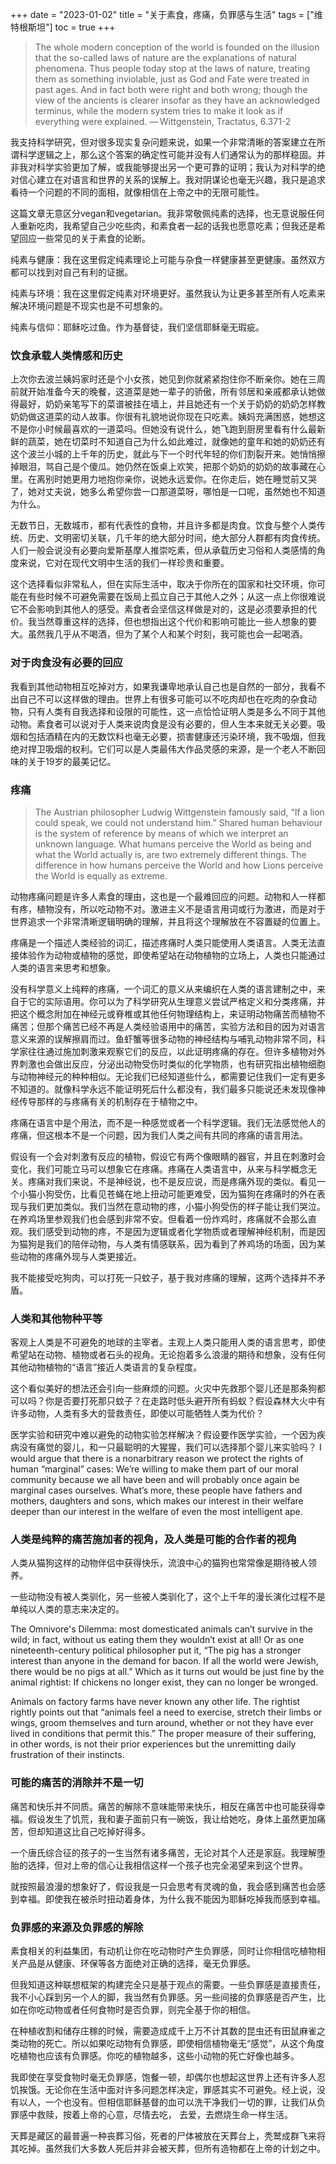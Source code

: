 +++ 
date = "2023-01-02"
title = "关于素食，疼痛，负罪感与生活"
tags = ["维特根斯坦"]
toc = true
+++

> The whole modern conception of the world is founded on the illusion that the so-called laws of nature are the explanations of natural phenomena. Thus people today stop at the laws of nature, treating them as something inviolable, just as God and Fate were treated in past ages. And in fact both were right and both wrong; though the view of the ancients is clearer insofar as they have an acknowledged terminus, while the modern system tries to make it look as if everything were explained.
— Wittgenstein, Tractatus, 6.371-2


我支持科学研究，但对很多现实复杂问题来说，如果一个非常清晰的答案建立在所谓科学逻辑之上，那么这个答案的确定性可能并没有人们通常认为的那样稳固。并非我对科学实验更加了解，或我能够提出另一个更可靠的证明；我认为对科学的绝对信心建立在对语言和世界的关系的误解上。我对阴谋论也毫无兴趣，我只是追求看待一个问题的不同的面相，就像相信在上帝之中的无限可能性。

这篇文章无意区分vegan和vegetarian。我非常敬佩纯素的选择，也无意说服任何人重新吃肉，我希望自己少吃些肉，和素食者一起的话我也愿意吃素；但我还是希望回应一些常见的关于素食的论断。

纯素与健康：我在这里假定纯素理论上可能与杂食一样健康甚至更健康。虽然双方都可以找到对自己有利的证据。

纯素与环境：我在这里假定纯素对环境更好。虽然我认为让更多甚至所有人吃素来解决环境问题是不现实也是不可想象的。

纯素与信仰：耶稣吃过鱼。作为基督徒，我们坚信耶稣毫无瑕疵。

### 饮食承载人类情感和历史

上次你去波兰姨妈家时还是个小女孩，她见到你就紧紧抱住你不断亲你。她在三周前就开始准备今天的晚餐，这道菜是她一辈子的骄傲，所有邻居和亲戚都承认她做得最好，奶奶亲笔写下的菜谱被挂在墙上，并且她还有一个关于奶奶的奶奶怎样教奶奶做这道菜的动人故事。你很有礼貌地说你现在只吃素。姨妈充满困惑，她想这不是你小时候最喜欢的一道菜吗。但她没有说什么，她飞跑到厨房里看有什么最新鲜的蔬菜，她在切菜时不知道自己为什么如此难过，就像她的童年和她的奶奶还有这个波兰小城的上千年的历史，就此与下一个时代年轻的你们割裂开来。她悄悄擦掉眼泪，骂自己是个傻瓜。她仍然在饭桌上欢笑，把那个奶奶的奶奶的故事藏在心里。在离别时她更用力地抱你亲你，说她永远爱你。在你走后，她在睡觉前又哭了，她对丈夫说，她多么希望你尝一口那道菜呀，哪怕是一口呢，虽然她也不知道为什么。

无数节日，无数城市，都有代表性的食物，并且许多都是肉食。饮食与整个人类传统、历史、文明密切关联，几千年的绝大部分时间，绝大部分人群都有肉食传统。人们一般会说没有必要向爱斯基摩人推崇吃素，但从承载历史习俗和人类感情的角度来说，它对在现代文明中生活的我们一样珍贵和重要。

这个选择看似非常私人，但在实际生活中，取决于你所在的国家和社交环境，你可能在有些时候不可避免需要在饭局上孤立自己于其他人之外；从这一点上你很难说它不会影响到其他人的感受。素食者会坚信这样做是对的，这是必须要承担的代价。我当然尊重这样的选择，但也想指出这个代价和影响可能比一些人想象的要大。虽然我几乎从不喝酒，但为了某个人和某个时刻，我可能也会一起喝酒。

### 对于肉食没有必要的回应

我看到其他动物相互吃掉对方，如果我谦卑地承认自己也是自然的一部分，我看不出自己不可以这样做的理由。世界上有很多可能可以不吃肉却也在吃肉的杂食动物，只有人类有自我选择和设限的可能性，这一点恰恰证明人类是多么不同于其他动物。素食者可以说对于人类来说肉食是没有必要的，但人生本来就无关必要。吸烟和包括酒精在内的无数饮料也毫无必要，损害健康还污染环境，我不吸烟，但我绝对捍卫吸烟的权利。它们可以是人类最伟大作品灵感的来源，是一个老人不断回味的关于19岁的最美记忆。

### 疼痛

> The Austrian philosopher Ludwig Wittgenstein famously said, “If a lion could speak, we could not understand him.”
Shared human behaviour is the system of reference by means of which we interpret an unknown language. What humans perceive the World as being and what the World actually is, are two extremely different things. The difference in how humans perceive the World and how Lions perceive the World is equally as extreme.

动物疼痛问题是许多人素食的理由，这也是一个最难回应的问题。动物和人一样都有疼，植物没有，所以吃动物不对。激进主义不是语言用词或行为激进，而是对于世界追求一个非常清晰逻辑明确的理解，并且将这个理解放在不容置疑的位置上。

疼痛是一个描述人类经验的词汇，描述疼痛时人类只能使用人类语言。人类无法直接体验作为动物或植物的感觉，即使希望站在动物植物的立场上，人类也只能通过人类的语言来思考和想象。

没有科学意义上纯粹的疼痛，一个词汇的意义从来编织在人类的语言建制之中，来自于它的实际语用。你可以为了科学研究从生理意义尝试严格定义和分类疼痛，并把这个概念附加在神经元或脊椎或其他任何物理结构上，来证明动物痛苦而植物不痛苦；但那个痛苦已经不再是人类经验语用中的痛苦，实验方法和目的因为对语言意义来源的误解擦肩而过。鱼虾蟹等很多动物的神经结构与哺乳动物非常不同，科学家往往通过施加刺激来观察它们的反应，以此证明疼痛的存在。但许多植物对外界刺激也会做出反应，分泌出动物受伤时类似的化学物质，也有研究指出植物细胞与动物神经元的种种相似。无论我们已经知道些什么，都需要记住我们一定有更多不知道的。就像科学永远不能证明死后什么都没有，我们最多只能说还未发现像神经传导那样的与疼痛有关的机制存在于植物之中。

疼痛在语言中是个用法，而不是一种感觉或者一个科学逻辑。我们无法感觉他人的疼痛，但这根本不是一个问题，因为我们人类之间有共同的疼痛的语言用法。

假设有一个会对刺激有反应的植物，假设它有两个像眼睛的器官，并且在刺激时会变化，我们可能立马可以想象它在疼痛。疼痛在人类语言中，从来与科学概念无关。疼痛对我们来说，不是神经说，也不是反应说，而是疼痛外现的类似。看见一个小猫小狗受伤，比看见苍蝇在地上扭动可能更难受，因为猫狗在疼痛时的外在表现与我们更加类似。我们当然在意动物的疼，小猫小狗受伤的样子能让我们哭泣。在养鸡场里参观我们也会感到非常不安。但看着一份炸鸡时，疼痛就不会那么直观。我们感受到动物的疼，不是因为逻辑或者化学物质或者理解神经机制，而是因为猫狗是我们的陪伴动物，与人类有情感联系，因为看到了养鸡场的场面，因为某些动物的疼痛外现与人类更接近。

我不能接受吃狗肉，可以打死一只蚊子，基于我对疼痛的理解，这两个选择并不矛盾。

### 人类和其他物种平等

客观上人类是不可避免的地球的主宰者。主观上人类只能用人类的语言思考，即使希望站在动物、植物或者石头的视角。无论抱着多么浪漫的期待和想象，没有任何其他动物植物的“语言”接近人类语言的复杂程度。

这个看似美好的想法还会引向一些麻烦的问题。火灾中先救那个婴儿还是那条狗都可以吗？你是否要打死那只蚊子？在走路时低头避开所有蚂蚁？假设森林大火中有许多动物，人类有多大的营救责任，即使以可能牺牲人类为代价？

医学实验和研究中难以避免的动物实验怎样解决？假设要作医学实验，一个因为疾病没有痛觉的婴儿，和一只最聪明的大猩猩，我们可以选择那个婴儿来实验吗？
I would argue that there is a nonarbitrary reason we protect the rights of human “marginal” cases: We’re willing to make them part of our moral community because we all have been and will probably once again be marginal cases ourselves. What’s more, these people have fathers and mothers, daughters and sons, which makes our interest in their welfare deeper than our interest in the welfare of even the most intelligent ape.

### 人类是纯粹的痛苦施加者的视角，及人类是可能的合作者的视角

人类从猫狗这样的动物伴侣中获得快乐，流浪中心的猫狗也常常像是期待被人领养。

一些动物没有被人类驯化，另一些被人类驯化了，这个上千年的漫长演化过程不是单纯以人类的意志来决定的。

The Omnivore's Dilemma:
most domesticated animals can’t survive in the wild; in fact, without us eating them they wouldn’t exist at all! Or as one nineteenth-century political philosopher put it, “The pig has a stronger interest than anyone in the demand for bacon. If all the world were Jewish, there would be no pigs at all.” Which as it turns out would be just fine by the animal rightist: If chickens no longer exist, they can no longer be wronged.

Animals on factory farms have never known any other life. The rightist rightly points out that “animals feel a need to exercise, stretch their limbs or wings, groom themselves and turn around, whether or not they have ever lived in conditions that permit this.” The proper measure of their suffering, in other words, is not their prior experiences but the unremitting daily frustration of their instincts.

### 可能的痛苦的消除并不是一切

痛苦和快乐并不同质。痛苦的解除不意味能带来快乐，相反在痛苦中也可能获得幸福。假设发生了饥荒，我和妻子面前只有一碗饭，我让给她吃，身体上虽然更加痛苦，但却知道这比自己吃掉好得多。

一个唐氏综合征的孩子的一生当然有诸多痛苦，无论对其个人还是家庭。我理解堕胎的选择，但对上帝的信心让我相信这样一个孩子也完全渴望来到这个世界。

就按照最浪漫的想象好了，假设我是一只会思考有灵魂的鱼，我会感到痛苦也会感到幸福。即使我在被杀时扭动着身体，为什么我不能因为耶稣吃掉我而感到幸福。

### 负罪感的来源及负罪感的解除

素食相关的利益集团，有动机让你在吃动物时产生负罪感，同时让你相信吃植物相关产品是从健康、环保等各方面绝对正确的选择，毫无负罪感。

但我知道这种联想框架的构建完全只是基于观点的需要。一些负罪感是直接责任，我不小心踩到另一个人的脚，我当然有负罪感。另一些间接的负罪感是否产生，比如在你吃动物或者任何食物时是否负罪，则完全基于你的相信。

在种植收割和储存庄稼的时候，需要造成成千上万不计其数的昆虫还有田鼠麻雀之类动物的死亡。所以如果吃动物有负罪感，即使相信植物毫无“感觉”，从这个角度吃植物也应该有负罪感。你吃的植物越多，这些小动物的死亡好像也越多。

我即使在享受食物时毫无负罪感，饱餐一顿，却偶尔也想起这世界上还有许多人忍饥挨饿。无论你在生活中面对许多问题怎样决定，罪感其实不可避免。经上说，没有以人，一个也没有。但相信耶稣基督的血可以洗干净我们一切的罪，让我们从负罪感中救赎，按着上帝的心意，尽情去吃， 去爱，去燃烧生命一样生活。

天葬是藏区的最普遍一种丧葬习俗，死者的尸体被放在天葬台上，秃鹫成群飞来将其吃掉。虽然我们大多数人死后并非会被天葬，但所有造物都在上帝的计划之中。


